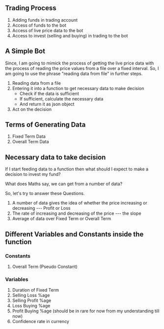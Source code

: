 ## Trading Process

1. Adding funds in trading account
2. Access of funds to the bot
3. Access of live price data to the bot
4. Access to invest (selling and buying) in trading to the bot

## A Simple Bot

Since, I am going to mimick the process of getting the live price data with the process of reading the price values from a file over a fixed interval. So, I am going to use the phrase "reading data from file" in further steps.

1. Reading data from a file
2. Entering it into a function to get necessary data to make decision
	* Check if the data is sufficient
	* If sufficient, calculate the necessary data
	* And return it as json object
3. Act on the decision

## Terms of Generating Data

1. Fixed Term Data
3. Overall Term Data

## Necessary data to take decision

If I start feeding data to a function then what should I expect to make a decision to invest my fund?

What does Maths say, we can get from a number of data?

So, let's try to answer these Questions.

1. A number of data gives the idea of whether the price increasing or decreasing --- Profit or Loss
2. The rate of increasing and decreasing of the price --- the slope
3. Average of data over Fixed Term or Overall Term

## Different Variables and Constants inside the function

### Constants
1. Overall Term (Pseudo Constant)
### Variables
1. Duration of Fixed Term
2. Selling Loss %age
3. Selling Profit %age
4. Loss Buying %age
5. Profit Buying %age (should be in rare for now from my understanding till now)
5. Confidence rate in currency


